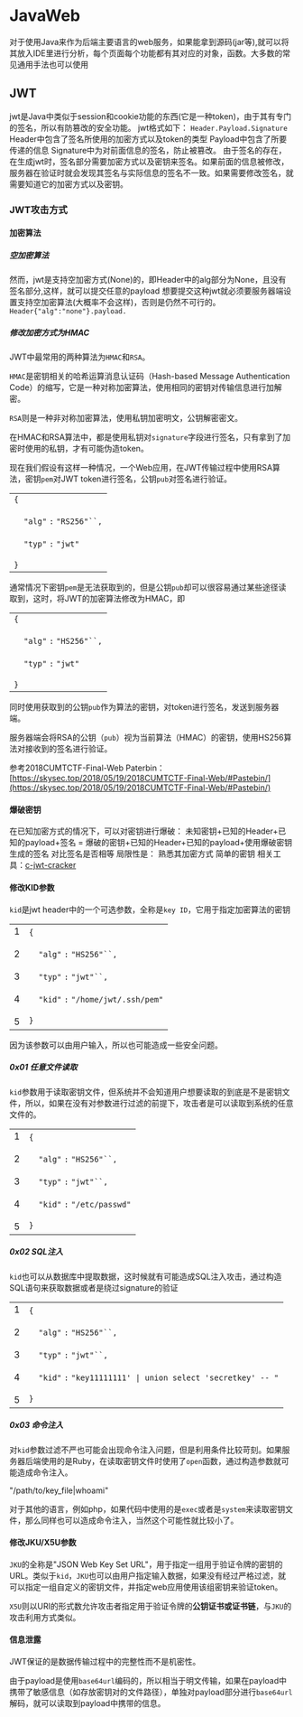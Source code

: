 # JavaWeb
对于使用Java来作为后端主要语言的web服务，如果能拿到源码(jar等),就可以将其放入IDE里进行分析，每个页面每个功能都有其对应的对象，函数。大多数的常见通用手法也可以使用
## JWT
jwt是Java中类似于session和cookie功能的东西(它是一种token)，由于其有专门的签名，所以有防篡改的安全功能。
jwt格式如下：
`Header.Payload.Signature`
Header中包含了签名所使用的加密方式以及token的类型
Payload中包含了所要传递的信息
Signature中为对前面信息的签名，防止被篡改。
由于签名的存在，在生成jwt时，签名部分需要加密方式以及密钥来签名。如果前面的信息被修改，服务器在验证时就会发现其签名与实际信息的签名不一致。如果需要修改签名，就需要知道它的加密方式以及密钥。
### JWT攻击方式
#### 加密算法
##### 空加密算法
然而，jwt是支持空加密方式(None)的，即Header中的alg部分为None，且没有签名部分,这样，就可以提交任意的payload
想要提交这种jwt就必须要服务器端设置支持空加密算法(大概率不会这样)，否则是仍然不可行的。
`Header{"alg":"none"}.payload.`
##### 修改加密方式为HMAC
JWT中最常用的两种算法为`HMAC`和`RSA`。

`HMAC`是密钥相关的哈希运算消息认证码（Hash-based Message Authentication Code）的缩写，它是一种对称加密算法，使用相同的密钥对传输信息进行加解密。

`RSA`则是一种非对称加密算法，使用私钥加密明文，公钥解密密文。

在HMAC和RSA算法中，都是使用私钥对`signature`字段进行签名，只有拿到了加密时使用的私钥，才有可能伪造token。

现在我们假设有这样一种情况，一个Web应用，在JWT传输过程中使用RSA算法，密钥`pem`对JWT token进行签名，公钥`pub`对签名进行验证。

|                                                                                   |
| --------------------------------------------------------------------------------- |
| `{`<br><br>    `"alg"` `:` `"RS256"``,`<br><br>    `"typ"` `:` `"jwt"`<br><br>`}` |

通常情况下密钥`pem`是无法获取到的，但是公钥`pub`却可以很容易通过某些途径读取到，这时，将JWT的加密算法修改为HMAC，即

|                                                                                   |
| --------------------------------------------------------------------------------- |
| `{`<br><br>    `"alg"` `:` `"HS256"``,`<br><br>    `"typ"` `:` `"jwt"`<br><br>`}` |

同时使用获取到的公钥`pub`作为算法的密钥，对token进行签名，发送到服务器端。

服务器端会将RSA的公钥（`pub`）视为当前算法（HMAC）的密钥，使用HS256算法对接收到的签名进行验证。

参考2018CUMTCTF-Final-Web Paterbin：[https://skysec.top/2018/05/19/2018CUMTCTF-Final-Web/#Pastebin/](https://skysec.top/2018/05/19/2018CUMTCTF-Final-Web/#Pastebin/)
#### 爆破密钥
在已知加密方式的情况下，可以对密钥进行爆破：
未知密钥+已知的Header+已知的payload+签名
\=
爆破的密钥+已知的Header+已知的payload+使用爆破密钥生成的签名
对比签名是否相等
局限性是：
熟悉其加密方式
简单的密钥
相关工具：[c-jwt-cracker](https://github.com/brendan-rius/c-jwt-cracker)
#### 修改KID参数

`kid`是jwt header中的一个可选参数，全称是`key ID`，它用于指定加密算法的密钥

|   |   |
|---|---|
|1<br><br>2<br><br>3<br><br>4<br><br>5|`{`<br><br>    `"alg"` `:` `"HS256"``,`<br><br>    `"typ"` `:` `"jwt"``,`<br><br>    `"kid"` `:` `"/home/jwt/.ssh/pem"`<br><br>`}`|

因为该参数可以由用户输入，所以也可能造成一些安全问题。

##### 0x01 任意文件读取

`kid`参数用于读取密钥文件，但系统并不会知道用户想要读取的到底是不是密钥文件，所以，如果在没有对参数进行过滤的前提下，攻击者是可以读取到系统的任意文件的。

|   |   |
|---|---|
|1<br><br>2<br><br>3<br><br>4<br><br>5|`{`<br><br>    `"alg"` `:` `"HS256"``,`<br><br>    `"typ"` `:` `"jwt"``,`<br><br>    `"kid"` `:` `"/etc/passwd"`<br><br>`}`|

##### 0x02 SQL注入

`kid`也可以从数据库中提取数据，这时候就有可能造成SQL注入攻击，通过构造SQL语句来获取数据或者是绕过signature的验证

|   |   |
|---|---|
|1<br><br>2<br><br>3<br><br>4<br><br>5|`{`<br><br>    `"alg"` `:` `"HS256"``,`<br><br>    `"typ"` `:` `"jwt"``,`<br><br>    `"kid"` `:` `"key11111111' \| union select 'secretkey' -- "`<br><br>`}`|

##### 0x03 命令注入

对`kid`参数过滤不严也可能会出现命令注入问题，但是利用条件比较苛刻。如果服务器后端使用的是Ruby，在读取密钥文件时使用了`open`函数，通过构造参数就可能造成命令注入。

"/path/to/key_file|whoami"

对于其他的语言，例如php，如果代码中使用的是`exec`或者是`system`来读取密钥文件，那么同样也可以造成命令注入，当然这个可能性就比较小了。

#### 修改JKU/X5U参数

`JKU`的全称是"JSON Web Key Set URL"，用于指定一组用于验证令牌的密钥的URL。类似于`kid`，`JKU`也可以由用户指定输入数据，如果没有经过严格过滤，就可以指定一组自定义的密钥文件，并指定web应用使用该组密钥来验证token。

`X5U`则以URI的形式数允许攻击者指定用于验证令牌的**公钥证书或证书链**，与`JKU`的攻击利用方式类似。

#### 信息泄露

JWT保证的是数据传输过程中的完整性而不是机密性。

由于payload是使用`base64url`编码的，所以相当于明文传输，如果在payload中携带了敏感信息（如存放密钥对的文件路径），单独对payload部分进行`base64url`解码，就可以读取到payload中携带的信息。